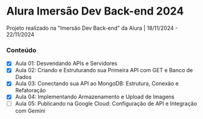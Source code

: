 # Alura Imersão Dev Back-end 2024
Projeto realizado na "Imersão Dev Back-end" da Alura | 18/11/2024 - 22/11/2024
### Conteúdo
 - [x] Aula 01: Desvendando APIs e Servidores
 - [x] Aula 02: Criando e Estruturando sua Primeira API com GET e Banco de Dados
 - [x] Aula 03: Conectando sua API ao MongoDB: Estrutura, Conexão e Refatoração
 - [x] Aula 04: Implementando Armazenamento e Upload de Imagens
 - [ ] Aula 05: Publicando na Google Cloud: Configuração de API e Integração com Gemini